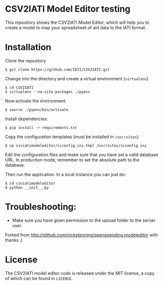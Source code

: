 # CSV2IATI Model Editor testing

This repository shows the CSV2IATI Model Editor, which will help you to create a model to map your spreadsheet of aid data to the IATI format.

# Installation

Clone the repository


    $ git clone https://github.com/IATI/CSV2IATI.git

Change into the directory and create a virtual environment (``virtualenv``)


    $ cd CSV2IATI
    $ virtualenv --no-site-packages ./pyenv

Now activate the environment:


    $ source ./pyenv/bin/activate

Install dependencies:


    $ pip install -r requirements.txt

Copy the configuration templates (must be installed in ``/usr/sites``):


    $ cp csviatimodeleditor/icconfig.ini.tmpl /usr/sites/icconfig.ini

Edit the configuration files and make sure that you have set a valid database URL. In production mode, remember to set the absolute path to the database.

Then run the application. In a local instance you can just do:


    $ cd csviatimodeleditor
    $ python __init__.py

# Troubleshooting:

* Make sure you have given permission to the upload folder to the server user.


Forked from http://github.com/nickstenning/openspending.modeleditor with thanks :)

# License

The CSV2IATI model editor code is released under the MIT license, a copy 
of which can be found in `LICENSE`.
